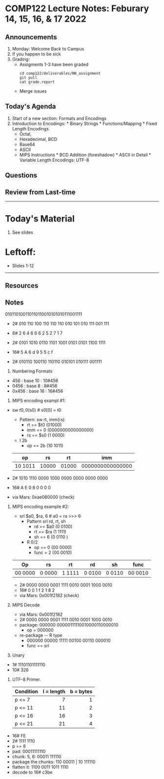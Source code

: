 # COMP122 Lecture Notes: Feburary 14, 15, 16, & 17 2022

## Announcements
   1. Monday: Welcome Back to Campus
   1. If you happen to be sick
   1. Grading:
      - Assigments 1-3 have been graded
        ```
        cd comp122/deliverables/NN_assignment
        git pull
        cat grade.report
        ```
      - Merge issues

## Today's Agenda
   1. Start of a new section: Formats and Encodings
   1. Introduction to Encodings:
     * Binary Strings
     * Functions/Mapping
     * Fixed Length Encodings
       - Octal, 
       - Hexadecimal, BCD
       - Base64
       - ASCII
       - MIPS Instructions
     * BCD Addition (foreshadow)
     * ASCII in Detail
     * Variable Length Encodings:  UTF-8

## Questions

## Review from Last-time


---
# Today's Material
  1. See slides


# Leftoff:
   * Slides 1-12

---
## Resources
## Notes

010110100110110110010101010111001111

- 2# 010 110 100 110 110 110 010 101 010 111 001 111
- 8#   2   6   4   6   6   6   2   5   2   7   1   7

- 2# 0101 1010 0110 1101 1001 0101 0101 1100 1111
- 16#   5    A    6    d    9    5    5    c    f

- 2# 010110 100110 110110 010101 010111 001111



1. Numbering Formats
  -  456 : base 10  : 10#456
  - 0456 : base 8   : 8#456
  - 0x456 : base 16 : 16#456


1. MIPS encoding exampl #1:

  - sw $t0, 0($s0)       #  s0[0] = t0
    - Pattern: sw rt, imm(rs)
      - rt == $t0 (01000)
      - imm == 0  (0000000000000000)
      - rs == $s0  (1 0000)
    - I 2b
      - op == 2b  (10 1011)

    | op      | rs      | rt      | imm                |
    |---------|---------|---------|--------------------|
    |10 1011  | 10000   |  01000  | 0000000000000000   |

  - 2#   1010 1110 0000 1000 0000 0000 0000 0000
  - 16#     A    E    0    8    0    0    0    0
  - via Mars: 0xae080000 (check)


1. MIPS encoding example #2:
   - srl  $a0, $ra, 6        #  a0 = ra >>> 6
     - Pattern srl rd, rt, sh
       - rd == $a0 (0 0100)
       - rt == $ra (1 1111)
       - sh == 6   (0 0110 )
     - R 0/2
       - op == 0   (00 0000)
       - func = 2  (00 0010)

    | Op      | rs     | rt      | rd       | sh     | func    |
    |---------|--------|---------|----------|--------|---------|
    | 00 0000 | 0 0000 | 1 1111  | 0 0100   | 0 0110 | 00 0010 |

   - 2#   0000 0000 0001 1111 0010 0001 1000 0010 
   - 16#     0    0    1    f    2    1    8    2
   - via Mars: 0x001f2182 (check)

1. MIPS Decode
   - via Mars: 0x001f2182
   - 2#   0000 0000 0001 1111 0010 0001 1000 0010 
   - package: 000000   00000111110010000110000010
     - op = 000000
   - re-package -- R type
     - 000000 00000 11111 00100 00110 000010
     - func == srl



1. Unary
- 1# 11101101111110
- 10# 326


1. UTF-8 Primer.

   | Condition | l = length | b = bytes |
   |-----------|-----------:|----------:|
   | p <= 7    |        7   |      1    |
   | p <= 11   |       11   |      2    |
   | p <= 16   |       16   |      3    |
   | p <= 21   |       21   |      4    |


-  16# FE
-  2# 1111 1110
-  p == 8
-  pad:  00011111110
-  chunk: 5, 6:  00011 111110
-  package the chunks:   110 00011  | 10 111110
-  flatten it: 1100 0011 1011 1110
-  decode to 16# c3be
